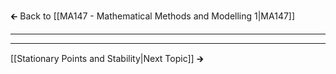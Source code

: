 🡰 Back to [[MA147 - Mathematical Methods and Modelling 1|MA147]] 
- - - 

- - - 
[[Stationary Points and Stability|Next Topic]] 🡲